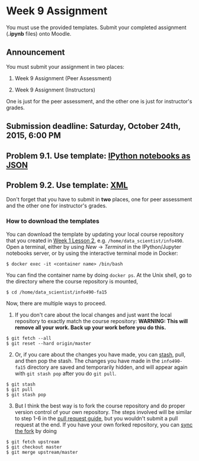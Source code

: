 # Week 9 Assignment

You must use the provided templates. Submit your completed assignment (**.ipynb** files) onto Moodle.

## Announcement

You must submit your assignment in two places:

1. Week 9 Assignment (Peer Assessment)

2. Week 9 Assignment (Instructors)

One is just for the peer assessment, and the other one is just for instructor's grades.

## Submission deadline: Saturday, October 24th, 2015, 6:00 PM

## Problem 9.1. Use template: [IPython notebooks as JSON](ipynb.ipynb)

## Problem 9.2. Use template: [XML](cancelled.ipynb)

Don't forget that you have to submit in **two** places, one for peer assessment and the other one for instructor's grades.

### How to download the templates

You can download the template by updating your local course repository that you created in [Week 1 Lesson 2](https://github.com/UI-DataScience/info490-fa15/blob/master/Week1/lesson2.md), e.g. `/home/data_scientist/info490`. Open a terminal, either by using _New_ -> _Terminal_ in the IPython/Jupyter notebooks server, or by using the interactive terminal mode in Docker:

```shell
$ docker exec -it <container name> /bin/bash
```

You can find the container name by doing `docker ps`. At the Unix shell, go to the directory where the course repository is mounted,

```shell
$ cd /home/data_scientist/info490-fa15
```

Now, there are multiple ways to proceed.

1. If you don't care about the local changes and just want the local repository to exactly match the course repository:
 **WARNING: This will remove all your work. Back up your work before you do this.**
 ```shell
 $ git fetch --all
 $ git reset --hard origin/master
 ```

2. Or, if you care about the changes you have made, you can [stash](https://git-scm.com/book/en/v1/Git-Tools-Stashing), pull, and then pop the stash. The changes you have made in the `info490-fa15` directory are saved and temporarily hidden, and will appear again with `git stash pop` after you do `git pull`.
 ```shell
 $ git stash
 $ git pull
 $ git stash pop
 ```

3. But I think the best way is to fork the course repository and do proper version control of your own repository. The steps involved will be similar to step 1-6 in the [pull request guide](https://github.com/UI-DataScience/info490-fa15/blob/master/CONTRIBUTING.md), but you wouldn't submit a pull request at the end. If you have your own forked repository, you can [sync the fork](https://help.github.com/articles/syncing-a-fork/) by doing
 ```shell
 $ git fetch upstream
 $ git checkout master
 $ git merge upstream/master
 ```
